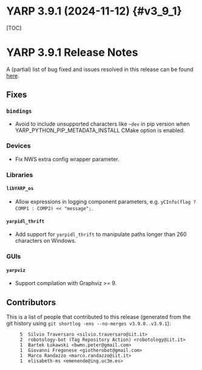 YARP 3.9.1 (2024-11-12)                                                {#v3_9_1}
=======================

[TOC]

YARP 3.9.1 Release Notes
========================


A (partial) list of bug fixed and issues resolved in this release can be found
[here](https://github.com/robotology/yarp/issues?q=label%3A%22Fixed+in%3A+YARP+v3.9.1%22).


Fixes
-----

### `bindings`

* Avoid to include unsupported characters like `~dev` in pip version when YARP_PYTHON_PIP_METADATA_INSTALL CMake option is enabled.

### Devices

* Fix NWS extra config wrapper parameter.

### Libraries

#### `libYARP_os`

* Allow expressions in logging component parameters, e.g. `yCInfo(flag ? COMP1 : COMP2) << "message";`.

#### `yarpidl_thrift`

* Add support for `yarpidl_thrift` to manipulate paths longer than 260 characters on Windows.

### GUIs

#### `yarpviz`

* Support compilation with Graphviz >= 9.


Contributors
------------

This is a list of people that contributed to this release (generated from the
git history using `git shortlog -ens --no-merges v3.9.0..v3.9.1`):

```
     5	Silvio Traversaro <silvio.traversaro@iit.it>
     2	robotology-bot (Tag Repository Action) <robotology@iit.it>
     1	Bartek Łukawski <bwmn.peter@gmail.com>
     1	Giovanni Fregonese <giotherobot@gmail.com>
     1	Marco Randazzo <marco.randazzo@iit.it>
     1	elisabeth-ms <emenende@ing.uc3m.es>
```

